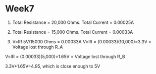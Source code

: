 # Week7

1. Total Resistance = 20,000 Ohms. Total Current = 0.00025A

2. Total Resistance = 15,000 Ohms. Total Current = 0.00033A 

3. V=IR
5V/15000 Ohms = 0.00033A
V=IR = (0.00033)(10,000)=3.3V = Voltage lost through R_A

V=IR = (0.00033)(5,000)=1.65V = Voltage lost through R_B

3.3V+1.65V=4.95, which is close enough to 5V
